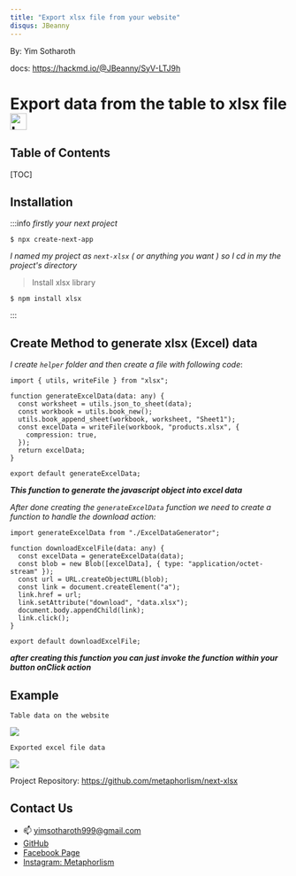 ```yaml
---
title: "Export xlsx file from your website"
disqus: JBeanny
---
```


By: Yim Sotharoth

docs: https://hackmd.io/@JBeanny/SyV-LTJ9h

Export data from the table to xlsx file
<img
    src="https://upload.wikimedia.org/wikipedia/commons/thumb/f/f3/.xlsx_icon.svg/2048px-.xlsx_icon.svg.png"   
    alt="kafka-png"
    width="30"
/>
===

## Table of Contents

[TOC]

## Installation

:::info
_firstly your next project_

```bash=
$ npx create-next-app
```

_I named my project as `next-xlsx` ( or anything you want ) so I cd in my the project's directory_

> Install xlsx library

```bash=
$ npm install xlsx
```

:::

## Create Method to generate xlsx (Excel) data

_I create `helper` folder and then create a file with following code_:

```typescript!
import { utils, writeFile } from "xlsx";

function generateExcelData(data: any) {
  const worksheet = utils.json_to_sheet(data);
  const workbook = utils.book_new();
  utils.book_append_sheet(workbook, worksheet, "Sheet1");
  const excelData = writeFile(workbook, "products.xlsx", {
    compression: true,
  });
  return excelData;
}

export default generateExcelData;
```

**_This function to generate the javascript object into excel data_**

_After done creating the `generateExcelData` function we need to create a function to handle the download action:_

```typescript!
import generateExcelData from "./ExcelDataGenerator";

function downloadExcelFile(data: any) {
  const excelData = generateExcelData(data);
  const blob = new Blob([excelData], { type: "application/octet-stream" });
  const url = URL.createObjectURL(blob);
  const link = document.createElement("a");
  link.href = url;
  link.setAttribute("download", "data.xlsx");
  document.body.appendChild(link);
  link.click();
}

export default downloadExcelFile;
```

**_after creating this function you can just invoke the function within your button onClick action_**

## Example

`Table data on the website`

![](https://hackmd.io/_uploads/S1KOEay93.png)

`Exported excel file data`

![](https://hackmd.io/_uploads/rJ-oEpkc2.png)

Project Repository: https://github.com/metaphorlism/next-xlsx

## Contact Us

- :mailbox: yimsotharoth999@gmail.com
- [GitHub](https://github.com/metaphorlism)
- [Facebook Page](https://www.facebook.com/Metaphorlism)
- [Instagram: Metaphorlism](https://www.instagram.com/metaphorlism/)
